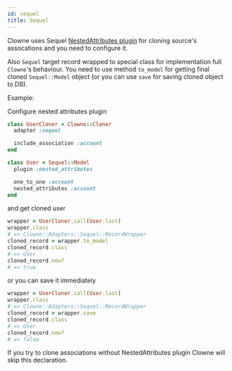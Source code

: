 ```yaml
---
id: sequel
title: Sequel
---
```


Clowne uses Sequel [NestedAttributes plugin](http://sequel.jeremyevans.net/rdoc-plugins/classes/Sequel/Plugins/NestedAttributes.html) for cloning source's assocations and you need to configure it.

Also `Sequel` target record wrapped to special class for implementation full `Clowne`'s behaviour. You need to use method `to_model` for getting final cloned `Sequel::Model` object (or you can use `save` for saving cloned object to DB).

Example:

Configure nested attributes plugin

```ruby
class UserCloner < Clowne::Cloner
  adapter :sequel

  include_association :account
end

class User < Sequel::Model
  plugin :nested_attributes

  one_to_one :account
  nested_attributes :account
end
```

and get cloned user

```ruby
wrapper = UserCloner.call(User.last)
wrapper.class
# => Clowne::Adapters::Sequel::RecordWrapper
cloned_record = wrapper.to_model
cloned_record.class
# => User
cloned_record.new?
# => true
```

or you can save it immediately

```ruby
wrapper = UserCloner.call(User.last)
wrapper.class
# => Clowne::Adapters::Sequel::RecordWrapper
cloned_record = wrapper.save
cloned_record.class
# => User
cloned_record.new?
# => false
```

If you try to clone associations without NestedAttributes plugin Clowne will skip this declaration.
